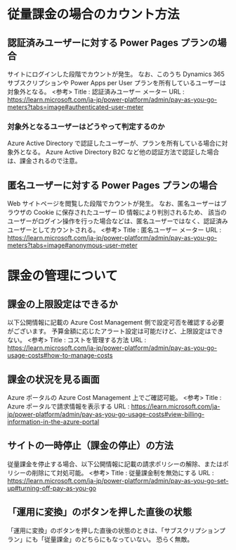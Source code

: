 # 従量課金の場合のカウント方法

## 認証済みユーザーに対する Power Pages プランの場合

サイトにログインした段階でカウントが発生。
なお、このうち Dynamics 365 サブスクリプションや Power Apps per User プランを所有しているユーザーは対象外となる。
<参考>
Title : 認証済みユーザー メーター
URL : https://learn.microsoft.com/ja-jp/power-platform/admin/pay-as-you-go-meters?tabs=image#authenticated-user-meter

### 対象外となるユーザーはどうやって判定するのか

Azure Active Directory で認証したユーザーが、プランを所有している場合に対象外となる。
Azure Active Directory B2C など他の認証方法で認証した場合は、課金されるので注意。

## 匿名ユーザーに対する Power Pages プランの場合

Web サイトページを閲覧した段階でカウントが発生。
なお、匿名ユーザーはブラウザの Cookie に保存されたユーザー ID 情報により判別されるため、
該当のユーザーがログイン操作を行った場合などは、匿名ユーザーではなく、認証済みユーザーとしてカウントされる。
<参考>
Title : 匿名ユーザー メーター
URL : https://learn.microsoft.com/ja-jp/power-platform/admin/pay-as-you-go-meters?tabs=image#anonymous-user-meter

# 課金の管理について

## 課金の上限設定はできるか

以下公開情報に記載の Azure Cost Management 側で設定可否を確認する必要がございます。
予算金額に応じたアラート設定は可能だけど、上限設定はできない。
<参考>
Title : コストを管理する方法
URL : https://learn.microsoft.com/ja-jp/power-platform/admin/pay-as-you-go-usage-costs#how-to-manage-costs

## 課金の状況を見る画面

Azure ポータルの Azure Cost Management 上でご確認可能。
<参考>
Title : Azure ポータルで請求情報を表示する
URL : https://learn.microsoft.com/ja-jp/power-platform/admin/pay-as-you-go-usage-costs#view-billing-information-in-the-azure-portal

## サイトの一時停止（課金の停止）の方法

従量課金を停止する場合、以下公開情報に記載の請求ポリシーの解除、またはポリシーの削除にて対処可能。
<参考>
Title : 従量課金制を無効にする
URL : https://learn.microsoft.com/ja-jp/power-platform/admin/pay-as-you-go-set-up#turning-off-pay-as-you-go

## 「運用に変換」のボタンを押した直後の状態

「運用に変換」のボタンを押した直後の状態のときは、「サブスクリプションプラン」にも「従量課金」のどちらにもなっていない。
恐らく無敵。
